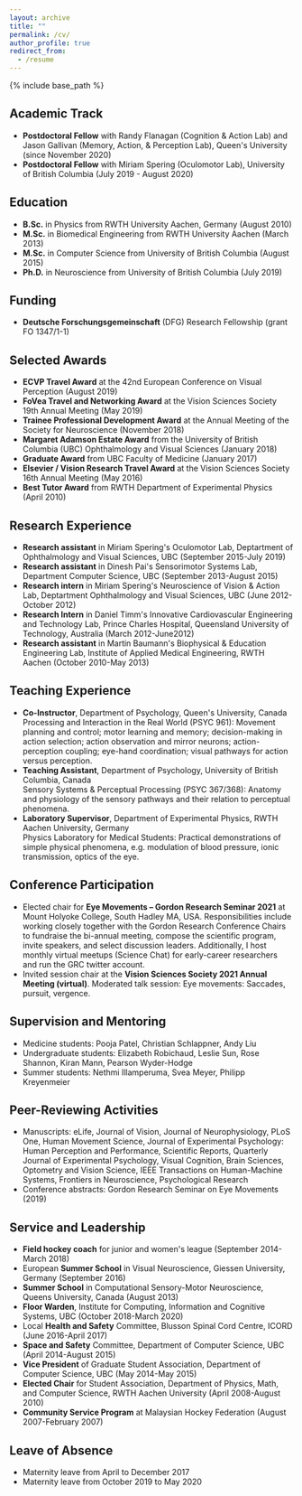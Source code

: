 ```yaml
---
layout: archive
title: ""
permalink: /cv/
author_profile: true
redirect_from:
  - /resume
---
```


{% include base_path %}

Academic Track
------
* <b>Postdoctoral Fellow</b> with Randy Flanagan (Cognition & Action Lab) and Jason Gallivan (Memory, Action, & Perception Lab), Queen's University (since November 2020)
* <b>Postdoctoral Fellow</b> with Miriam Spering (Oculomotor Lab), University of British Columbia (July 2019 - August 2020)

Education
------
* <b>B.Sc.</b>  in Physics from RWTH University Aachen, Germany (August 2010)
* <b>M.Sc.</b> in Biomedical Engineering from RWTH University Aachen (March 2013)
* <b>M.Sc.</b> in Computer Science from University of British Columbia (August 2015)
* <b>Ph.D.</b> in Neuroscience from University of British Columbia (July 2019)

Funding
------
* <b>Deutsche Forschungsgemeinschaft</b> (DFG) Research Fellowship (grant FO 1347/1-1)

Selected Awards
------
* <b>ECVP Travel Award</b> at the 42nd European Conference on Visual Perception (August 2019)
* <b>FoVea Travel and Networking Award</b> at the Vision Sciences Society 19th Annual Meeting (May 2019)
* <b>Trainee Professional Development Award</b> at the Annual Meeting of the Society for Neuroscience (November 2018)
* <b>Margaret Adamson Estate Award</b> from the University of British Columbia (UBC) Ophthalmology and Visual Sciences (January 2018)
* <b>Graduate Award</b> from UBC Faculty of Medicine (January 2017)
* <b>Elsevier / Vision Research Travel Award</b> at the Vision Sciences Society 16th Annual Meeting (May 2016)
* <b>Best Tutor Award</b> from RWTH Department of Experimental Physics (April 2010)

Research Experience 
------
* <b>Research assistant</b> in Miriam Spering's Oculomotor Lab, Deptartment of Ophthalmology and Visual Sciences, UBC (September 2015-July 2019)
* <b>Research assistant</b> in Dinesh Pai's Sensorimotor Systems Lab, Department Computer Science, UBC (September 2013-August 2015)
* <b>Research intern</b> in Miriam Spering's Neuroscience of Vision & Action Lab, Deptartment Ophthalmology and Visual Sciences, UBC (June 2012-October 2012)
* <b>Research Intern</b> in Daniel Timm's Innovative Cardiovascular Engineering and Technology Lab, Prince Charles Hospital, Queensland University of Technology, Australia (March 2012-June2012)
* <b>Research assistant</b> in Martin Baumann's Biophysical & Education Engineering Lab, Institute of Applied Medical Engineering, RWTH Aachen (October 2010-May 2013)
  
Teaching Experience
------
* <b>Co-Instructor</b>, Department of Psychology, Queen's University, Canada <br>
Processing and Interaction in the Real World (PSYC 961): Movement planning and control; motor learning and memory; decision-making in action selection; action observation and mirror neurons; action-perception coupling; eye-hand coordination; visual pathways for action versus perception.
* <b>Teaching Assistant</b>, Department of Psychology, University of British Columbia, Canada <br>
Sensory Systems & Perceptual Processing (PSYC 367/368): Anatomy and physiology of the sensory pathways and their relation to perceptual phenomena.
* <b>Laboratory Supervisor</b>, Department of Experimental Physics, RWTH Aachen University, Germany <br>
Physics Laboratory for Medical Students: Practical demonstrations of simple physical phenomena, e.g. modulation of blood pressure, ionic transmission, optics of the eye.

Conference Participation
------
* Elected chair for <b>Eye Movements – Gordon Research Seminar 2021</b> at Mount Holyoke College, South Hadley MA, USA. Responsibilities include working closely together with the Gordon Research Conference Chairs to fundraise the bi-annual meeting, compose the scientific program, invite speakers, and select discussion leaders. Additionally, I host monthly virtual meetups (Science Chat) for early-career researchers and run the GRC twitter account.
* Invited session chair at the <b>Vision Sciences Society 2021 Annual Meeting (virtual)</b>. Moderated talk session: Eye movements: Saccades, pursuit, vergence.

Supervision and Mentoring
------
* Medicine students: Pooja Patel, Christian Schlappner, Andy Liu
* Undergraduate students: Elizabeth Robichaud, Leslie Sun, Rose Shannon, Kiran Mann, Pearson Wyder-Hodge
* Summer students: Nethmi Illamperuma, Svea Meyer, Philipp Kreyenmeier

Peer-Reviewing Activities
------
* Manuscripts: eLife, Journal of Vision, Journal of Neurophysiology, PLoS One, Human Movement Science, Journal of Experimental Psychology: Human Perception and Performance, Scientific Reports, Quarterly Journal of Experimental Psychology, Visual Cognition, Brain Sciences, Optometry and Vision Science, IEEE Transactions on Human-Machine Systems, Frontiers in Neuroscience, Psychological Research
* Conference abstracts: Gordon Research Seminar on Eye Movements (2019)

Service and Leadership
------
* <b>Field hockey coach</b> for junior and women's league (September 2014-March 2018)
* European <b>Summer School</b> in Visual Neuroscience, Giessen University, Germany (September 2016)
* <b>Summer School</b> in Computational Sensory-Motor Neuroscience, Queens University, Canada (August 2013)
* <b>Floor Warden</b>, Institute for Computing, Information and Cognitive Systems, UBC (October 2018-March 2020)
* Local <b>Health and Safety</b> Committee, Blusson Spinal Cord Centre, ICORD (June 2016-April 2017)
* <b>Space and Safety</b> Committee, Department of Computer Science, UBC (April 2014-August 2015)
* <b>Vice President</b> of Graduate Student Association, Department of Computer Science, UBC (May 2014-May 2015)
* <b>Elected Chair</b> for Student Association, Department of Physics, Math, and Computer Science, RWTH Aachen University (April 2008-August 2010)
* <b>Community Service Program</b> at Malaysian Hockey Federation (August 2007-February 2007)

Leave of Absence  
------
* Maternity leave from April to December 2017
* Maternity leave from October 2019 to May 2020

